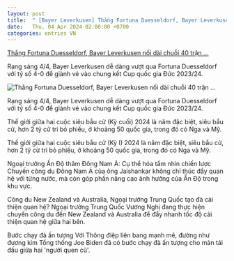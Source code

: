 ```yaml
---
layout: post
title:  " [Bayer Leverkusen] Thắng Fortuna Duesseldorf, Bayer Leverkusen nối dài chuỗi 40 trận ..."
date:   Thu, 04 Apr 2024 02:00:00 +0700
categories: entries VN
---
```

[Thắng Fortuna Duesseldorf, Bayer Leverkusen nối dài chuỗi 40 trận ...](https://baoquocte.vn/thang-fortuna-duesseldorf-bayer-leverkusen-noi-dai-chuoi-40-tran-bat-bai-266584.html)

Rạng sáng 4/4, Bayer Leverkusen dễ dàng vượt qua Fortuna Duesseldorf với tỷ số 4-0 để giành vé vào chung kết Cup quốc gia Đức 2023/24.

![Thắng Fortuna Duesseldorf, Bayer Leverkusen nối dài chuỗi 40 trận ...](https://cdn.baoquocte.vn/stores/news_dataimages/2024/042024/04/07/croped/bayer-leverkusen-20240404070031.jpg?randTime=1712218864)

Rạng sáng 4/4, Bayer Leverkusen dễ dàng vượt qua Fortuna Duesseldorf với tỷ số 4-0 để giành vé vào chung kết Cup quốc gia Đức 2023/24.

Thế giới giữa hai cuộc siêu bầu cử (Kỳ cuối) 2024 là năm đặc biệt, siêu bầu cử, hơn 2 tỷ cử tri bỏ phiếu, ở khoảng 50 quốc gia, trong đó có Nga và Mỹ.

Thế giới giữa hai cuộc siêu bầu cử (Kỳ I) 2024 là năm đặc biệt, siêu bầu cử, hơn 2 tỷ cử tri bỏ phiếu, ở khoảng 50 quốc gia, trong đó có Nga và Mỹ.

Ngoại trưởng Ấn Độ thăm Đông Nam Á: Cụ thể hóa tầm nhìn chiến lược Chuyến công du Đông Nam Á của ông Jaishankar không chỉ thúc đẩy quan hệ với từng nước, mà còn góp phần nâng cao ảnh hưởng của Ấn Độ trong khu vực.

Công du New Zealand và Australia, Ngoại trưởng Trung Quốc tạo đà cải thiện quan hệ? Ngoại trưởng Trung Quốc Vương Nghị đang thực hiện chuyến công du đến New Zealand và Australia để đẩy nhanh tốc độ cải thiện quan hệ giữa hai bên.

Bước chạy đà ấn tượng Với Thông điệp liên bang mạnh mẽ, đường như đương kim Tổng thống Joe Biden đã có bước chạy đà ấn tượng cho màn tái đấu giữa hai 'người quen cũ'.


